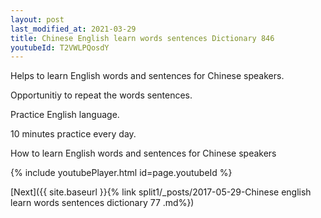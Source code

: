 ```yaml
---
layout: post
last_modified_at: 2021-03-29
title: Chinese English learn words sentences Dictionary 846 
youtubeId: T2VWLPQosdY
---
```

 
 
Helps to learn English words and sentences for Chinese speakers.

Opportunitiy to repeat the words sentences. 

Practice English language. 
 
10 minutes practice every day. 
 
How to learn English words and sentences for Chinese speakers 
 
{% include youtubePlayer.html id=page.youtubeId %}
 
 
[Next]({{ site.baseurl }}{% link  split1/_posts/2017-05-29-Chinese english learn words sentences dictionary 77 .md%})
 
